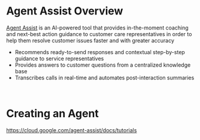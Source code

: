 # Agent Assist Overview

[Agent Assist](https://cloud.google.com/agent-assist?hl=en) is an AI-powered tool that provides in-the-moment coaching and next-best action guidance to customer care representatives in order to help them resolve customer issues faster and with greater accuracy

* Recommends ready-to-send responses and contextual step-by-step guidance to service representatives
* Provides answers to customer questions from a centralized knowledge base
* Transcribes calls in real-time and automates post-interaction summaries

<br>

# Creating an Agent

https://cloud.google.com/agent-assist/docs/tutorials 